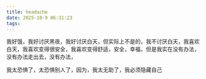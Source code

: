 ```yaml
---
title: headache
date: 2025-10-9 06:31:23
tags:
---
```


我好饿，我好讨厌黑夜，我好讨厌白天，但实际上不是的，我不讨厌白天，我喜欢白天，我喜欢变得很安全，我喜欢变得舒适，安全，幸福，但是我实在没有办法，没有办法走出去，没有办法，

我太恐惧了，太恐惧别人了，因为，我太无助了，我必须隐藏自己
